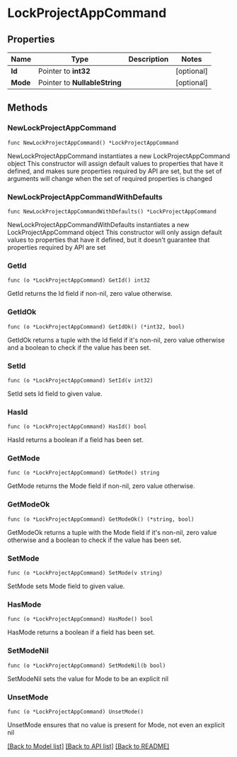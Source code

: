 # LockProjectAppCommand

## Properties

Name | Type | Description | Notes
------------ | ------------- | ------------- | -------------
**Id** | Pointer to **int32** |  | [optional] 
**Mode** | Pointer to **NullableString** |  | [optional] 

## Methods

### NewLockProjectAppCommand

`func NewLockProjectAppCommand() *LockProjectAppCommand`

NewLockProjectAppCommand instantiates a new LockProjectAppCommand object
This constructor will assign default values to properties that have it defined,
and makes sure properties required by API are set, but the set of arguments
will change when the set of required properties is changed

### NewLockProjectAppCommandWithDefaults

`func NewLockProjectAppCommandWithDefaults() *LockProjectAppCommand`

NewLockProjectAppCommandWithDefaults instantiates a new LockProjectAppCommand object
This constructor will only assign default values to properties that have it defined,
but it doesn't guarantee that properties required by API are set

### GetId

`func (o *LockProjectAppCommand) GetId() int32`

GetId returns the Id field if non-nil, zero value otherwise.

### GetIdOk

`func (o *LockProjectAppCommand) GetIdOk() (*int32, bool)`

GetIdOk returns a tuple with the Id field if it's non-nil, zero value otherwise
and a boolean to check if the value has been set.

### SetId

`func (o *LockProjectAppCommand) SetId(v int32)`

SetId sets Id field to given value.

### HasId

`func (o *LockProjectAppCommand) HasId() bool`

HasId returns a boolean if a field has been set.

### GetMode

`func (o *LockProjectAppCommand) GetMode() string`

GetMode returns the Mode field if non-nil, zero value otherwise.

### GetModeOk

`func (o *LockProjectAppCommand) GetModeOk() (*string, bool)`

GetModeOk returns a tuple with the Mode field if it's non-nil, zero value otherwise
and a boolean to check if the value has been set.

### SetMode

`func (o *LockProjectAppCommand) SetMode(v string)`

SetMode sets Mode field to given value.

### HasMode

`func (o *LockProjectAppCommand) HasMode() bool`

HasMode returns a boolean if a field has been set.

### SetModeNil

`func (o *LockProjectAppCommand) SetModeNil(b bool)`

 SetModeNil sets the value for Mode to be an explicit nil

### UnsetMode
`func (o *LockProjectAppCommand) UnsetMode()`

UnsetMode ensures that no value is present for Mode, not even an explicit nil

[[Back to Model list]](../README.md#documentation-for-models) [[Back to API list]](../README.md#documentation-for-api-endpoints) [[Back to README]](../README.md)


